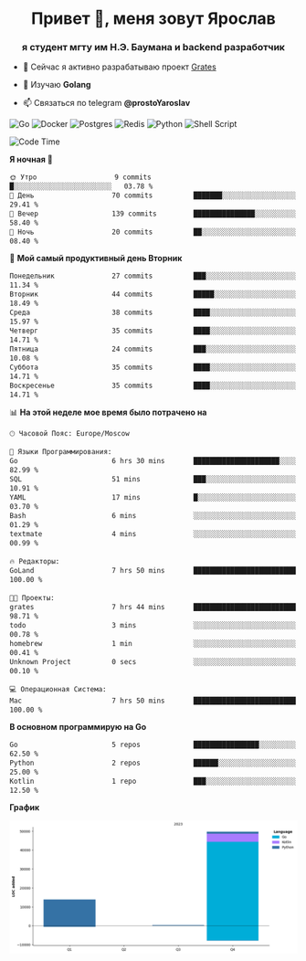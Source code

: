 <h1 align="center">Привет 👋, меня зовут Ярослав</h1>
<h3 align="center">я студент мгту им Н.Э. Баумана и 
backend разработчик</h3>

<!--[![Typing SVG](https://readme-typing-svg.herokuapp.com?color=%2336BCF7&lines=Computer+science+student)](https://git.io/typing-svg)
-->

<!--<p align="left"> <a href="https://github.com/ryo-ma/github-profile-trophy"><img src="https://github-profile-trophy.vercel.app/?username=passwordhash" alt="passwordhash" /></a> </p>-->

- 🔭 Сейчас я активно разрабатываю проект [Grates](https://github.com/passwordhash/grates)

- 🌱 Изучаю **Golang**

- 📫 Связаться по telegram **@prostoYaroslav**

![Go](https://img.shields.io/badge/go-%2300ADD8.svg?style=for-the-badge&logo=go&logoColor=white)
![Docker](https://img.shields.io/badge/docker-%230db7ed.svg?style=for-the-badge&logo=docker&logoColor=white)
![Postgres](https://img.shields.io/badge/postgres-%23316192.svg?style=for-the-badge&logo=postgresql&logoColor=white)
![Redis](https://img.shields.io/badge/redis-%23DD0031.svg?style=for-the-badge&logo=redis&logoColor=white)
![Python](https://img.shields.io/badge/python-3670A0?style=for-the-badge&logo=python&logoColor=ffdd54)
![Shell Script](https://img.shields.io/badge/shell_script-%23121011.svg?style=for-the-badge&logo=gnu-bash&logoColor=white)

<!--START_SECTION:waka-->
![Code Time](http://img.shields.io/badge/Code%20Time-7%20hrs%2050%20mins-blue)

**Я ночная 🦉** 

```text
🌞 Утро                   9 commits           █░░░░░░░░░░░░░░░░░░░░░░░░   03.78 % 
🌆 День                   70 commits          ███████░░░░░░░░░░░░░░░░░░   29.41 % 
🌃 Вечер                  139 commits         ███████████████░░░░░░░░░░   58.40 % 
🌙 Ночь                   20 commits          ██░░░░░░░░░░░░░░░░░░░░░░░   08.40 % 
```
📅 **Мой самый продуктивный день Вторник** 

```text
Понедельник              27 commits          ███░░░░░░░░░░░░░░░░░░░░░░   11.34 % 
Вторник                  44 commits          █████░░░░░░░░░░░░░░░░░░░░   18.49 % 
Среда                    38 commits          ████░░░░░░░░░░░░░░░░░░░░░   15.97 % 
Четверг                  35 commits          ████░░░░░░░░░░░░░░░░░░░░░   14.71 % 
Пятница                  24 commits          ███░░░░░░░░░░░░░░░░░░░░░░   10.08 % 
Суббота                  35 commits          ████░░░░░░░░░░░░░░░░░░░░░   14.71 % 
Воскресенье              35 commits          ████░░░░░░░░░░░░░░░░░░░░░   14.71 % 
```


📊 **На этой неделе мое время было потрачено на** 

```text
🕑︎ Часовой Пояс: Europe/Moscow

💬 Языки Программирования: 
Go                       6 hrs 30 mins       █████████████████████░░░░   82.99 % 
SQL                      51 mins             ███░░░░░░░░░░░░░░░░░░░░░░   10.91 % 
YAML                     17 mins             █░░░░░░░░░░░░░░░░░░░░░░░░   03.70 % 
Bash                     6 mins              ░░░░░░░░░░░░░░░░░░░░░░░░░   01.29 % 
textmate                 4 mins              ░░░░░░░░░░░░░░░░░░░░░░░░░   00.99 % 

🔥 Редакторы: 
GoLand                   7 hrs 50 mins       █████████████████████████   100.00 % 

🐱‍💻 Проекты: 
grates                   7 hrs 44 mins       █████████████████████████   98.71 % 
todo                     3 mins              ░░░░░░░░░░░░░░░░░░░░░░░░░   00.78 % 
homebrew                 1 min               ░░░░░░░░░░░░░░░░░░░░░░░░░   00.41 % 
Unknown Project          0 secs              ░░░░░░░░░░░░░░░░░░░░░░░░░   00.10 % 

💻 Операционная Система: 
Mac                      7 hrs 50 mins       █████████████████████████   100.00 % 
```

**В основном программирую на Go** 

```text
Go                       5 repos             ████████████████░░░░░░░░░   62.50 % 
Python                   2 repos             ██████░░░░░░░░░░░░░░░░░░░   25.00 % 
Kotlin                   1 repo              ███░░░░░░░░░░░░░░░░░░░░░░   12.50 % 
```



**График**

![Lines of Code chart](https://raw.githubusercontent.com/passwordhash/passwordhash/main/assets/bar_graph.png)


<!--END_SECTION:waka-->

<!--
<p><img align="center" src="https://github-readme-stats.vercel.app/api/top-langs?username=passwordhash&show_icons=true&locale=en&layout=compact" alt="passwordhash" /></p>

<p><img align="center" src="https://github-readme-streak-stats.herokuapp.com/?user=passwordhash&" alt="passwordhash" /></p>-->

